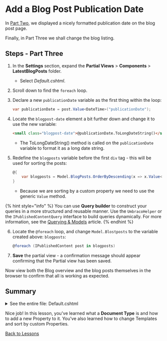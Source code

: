 # Add a Blog Post Publication Date

In [Part Two](part-2.md), we displayed a nicely formatted publication date on the blog post page.

Finally, in Part Three we shall change the blog listing.

## Steps - Part Three

1. In the **Settings** section, expand the **Partial Views** > **Components** > **LatestBlogPosts** folder.

    * Select *Default.cshtml*.

2. Scroll down to find the `foreach` loop.
3. Declare a new `publicationDate` variable as the first thing within the loop:

    ```csharp
    var publicationDate = post.Value<DateTime>("publicationDate");
    ```

4. Locate the `blogpost-date` element a bit further down and change it to use the new variable:

    ```html
    <small class="blogpost-date">@publicationDate.ToLongDateString()</small>
    ```

    * The ToLongDateString() method is called on the `publicationDate` variable to format it as a long date string.

5. Redefine the `blogposts` variable before the first `div` tag - this will be used for sorting the posts:

    ```csharp
    @{
        var blogposts = Model.BlogPosts.OrderByDescending(x => x.Value<DateTime>("publicationDate")).ToList();
    }
    ```

    * Because we are sorting by a custom property we need to use the generic `Value` method.

{% hint style="info" %}
You can use **Query builder** to construct your queries in a more structured and reusable manner. Use the `UmbracoHelper` or the `IPublishedContentQuery` interface to build queries dynamically. For more information, see the [Querying & Models](https://docs.umbraco.com/umbraco-cms/reference/querying) article.
{% endhint %}

6. Locate the `@foreach` loop, and change `Model.Blostposts` to the variable created above: `blogposts`:

    ```csharp
    @foreach (IPublishedContent post in blogposts)
    ```

7. **Save** the partial view - a confirmation message should appear confirming that the Partial view has been saved.

Now view both the Blog overview and the blog posts themselves in the browser to confirm that all is working as expected.

## Summary

<details>

<summary>See the entire file: Default.cshtml</summary>

{% code title="Default.cshtml" lineNumbers="true" %}
```csharp
@using Umbraco.Cms.Core.Models.PublishedContent
@using Umbraco.Extensions
@model Umbraco.SampleSite.Models.LatestBlogPostsViewModel;
@{
    var blogposts = Model.BlogPosts.OrderByDescending(x => x.Value<DateTime>("publicationDate")).ToList();
}
<div class="blogposts">
    @foreach (IPublishedContent post in blogposts)
    {
        var publicationDate = post.Value<DateTime>("publicationDate");
        <a href="@post.Url()" class="blogpost">
            <div class="blogpost-meta">
                <small class="blogpost-date">@publicationDate.ToLongDateString()</small>
                <small class="blogpost-cat">
                    @await Html.PartialAsync("~/Views/Partials/CategoryLinks.cshtml", post.Value<IEnumerable<string>>("categories"))
                </small>
            </div>
            <h3 class="blogpost-title">@post.Value("pageTitle")</h3>
            <div class="blogpost-excerpt">@post.Value("excerpt")</div>
        </a>
    }
    @if (Model.BlogPosts.Count() < Model.Total)
    {
        <div class="pagination">
            <nav class="nav-bar nav-bar--center">
                @if (Model.Page <= 1)
                {
                    <span class="nav-link nav-link--black nav-link--disabled">Prev</span>
                }
                else
                {
                    <a class="nav-link nav-link--black" href="@(Model.Url + "?page=" + (Model.Page - 1))">Prev</a>
                }
                @for (int i = 1; i <= Model.PageCount; i++)
                {
                    <a class="nav-link nav-link--black @(Model.Page == i ? " nav-link--active" : null)" href="@(Model.Url + "?page=" + i)">@i</a>
                }
                @if (Model.Page == Model.PageCount)
                {
                    <span class="nav-link nav-link--black nav-link--disabled">Next</span>
                }
                else
                {
                    <a class="nav-link nav-link--black" href="@(Model.Url + "?page=" + (Model.Page + 1))">Next</a>
                }
            </nav>
        </div>
    }
</div>
```
{% endcode %}

</details>

Nice job! In this lesson, you've learned what a **Document Type** is and how to add a new Property to it. You've also learned how to change Templates and sort by custom Properties.

[Back to Lessons](../README.md)
